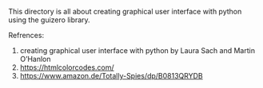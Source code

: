 This directory is all about creating graphical user interface with python using the guizero library.

Refrences:
1. creating graphical user interface with python by Laura Sach and Martin O’Hanlon
2. https://htmlcolorcodes.com/
3. https://www.amazon.de/Totally-Spies/dp/B0813QRYDB

